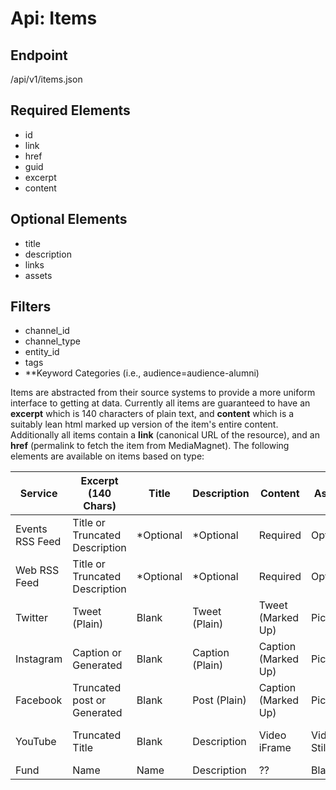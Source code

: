 Api: Items
==========

Endpoint 
--------
/api/v1/items.json

Required Elements
-----------------

* id
* link
* href
* guid
* excerpt
* content

Optional Elements
-----------------

* title
* description
* links
* assets

Filters
-------

* channel_id
* channel_type
* entity_id
* tags
* **Keyword Categories (i.e., audience=audience-alumni)

Items are abstracted from their source systems to provide a more uniform 
interface to getting at data. Currently all items are guaranteed to have an 
**excerpt** which is 140 characters of plain text, and **content** which is a 
suitably lean html marked up version of the item's entire content. Additionally
all items contain a **link** (canonical URL of the resource), and an **href** 
(permalink to fetch the item from MediaMagnet). The following
elements are available on items based on type:

<table class="table table-condensed">
  <thead>
    <tr>
        <th>Service</th>
        <th>Excerpt (140 Chars)</th>
        <th>Title</th>
        <th>Description</th>
        <th>Content</th>
        <th>Assets</th>
        <th>Links</th>
        <th>Events</th>
    </tr>
  </thead>
  <tbody>
    <tr>
      <td>Events RSS Feed</td>
      <td class="success">Title or Truncated Description</td>
      <td class="warning">*Optional</td>
      <td class="warning">*Optional</td>
      <td class="success">Required</td>
      <td class="warning">Optional</td>
      <td class="warning">Optional</td>
      <td class="success">Required</td>
    </tr>
    <tr>
      <td>Web RSS Feed</td>
      <td class="success">Title or Truncated Description</td>
      <td class="warning">*Optional</td>
      <td class="warning">*Optional</td>
      <td class="success">Required</td>
      <td class="warning">Optional</td>
      <td class="warning">Optional</td>
      <td class="danger">Blank</td>
    </tr>
    <tr>
      <td>Twitter</td>
      <td class="success">Tweet (Plain)</td>
      <td class="danger">Blank</td>
      <td class="success">Tweet (Plain)</td>
      <td class="success">Tweet (Marked Up)</td>
      <td class="warning">Pictures</td>
      <td class="warning">Resolved Links</td>
      <td class="danger">Blank</td>
    </tr>
    <tr>
      <td>Instagram</td>
      <td class="success">Caption or Generated</td>
      <td class="danger">Blank</td>
      <td class="warning">Caption (Plain)</td>
      <td class="success">Caption (Marked Up)</td>
      <td class="success">Picture</td>
      <td class="warning">Resolved Caption Links</td>
      <td class="danger">Blank</td>
    </tr>
    <tr>
      <td>Facebook</td>
      <td class="success">Truncated post or Generated</td>
      <td class="danger">Blank</td>
      <td class="success">Post (Plain)</td>
      <td class="success">Caption (Marked Up)</td>
      <td class="warning">Picture</td>
      <td class="warning">Resolved Post Links</td>
      <td class="danger">Blank</td>
    </tr>
    <tr>
      <td>YouTube</td>
      <td class="success">Truncated Title</td>
      <td class="danger">Blank</td>
      <td class="success">Description</td>
      <td class="success">Video iFrame</td>
      <td class="warning">Video Still</td>
      <td class="warning">Resolved Links from Description</td>
      <td class="danger">Blank</td>
    </tr>
    <tr>
      <td>Fund</td>
      <td class="success">Name</td>
      <td class="danger">Name</td>
      <td class="success">Description</td>
      <td class="success">??</td>
      <td class="danger">Blank</td>
      <td class="danger">Blank</td>
      <td class="danger">Blank</td>
    </tr>
  </tbody>
</table>


